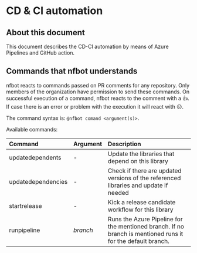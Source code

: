 # CD & CI automation

## About this document

This document describes the CD-CI automation by means of Azure Pipelines and GitHub action.

## Commands that nfbot understands

nfbot reacts to commands passed on PR comments for any repository.
Only members of the organization have permission to send these commands.
On successful execution of a command, nfbot reacts to the comment with a 👍. If case there is an error or problem with the execution it will react with 😕.

The command syntax is: `@nfbot comand <argument(s)>`.

Available commands:

| Command | Argument | Description |
|:-|:-|:-|
| updatedependents | - | Update the libraries that depend on this library |
| updatedependencies | - | Check if there are updated versions of the referenced libraries and update if needed |
| startrelease | - | Kick a release candidate workflow for this library |
| runpipeline | *branch* | Runs the Azure Pipeline for the mentioned branch. If no branch is mentioned runs it for the default branch. |
